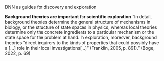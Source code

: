 DNN as guides for discovery and exploration




**Background theories are important for scientific exploration**
“In detail, background theories determine the general structure of mechanisms in biology, or the structure of state spaces in physics, whereas local theories determine only the concrete ingredients to a particular mechanism or the state space for the problem at hand. In exploration, moreover, background theories “direct inquirers to the kinds of properties that could possibly have a [...] role in their local investigations[...]” (Franklin, 2005, p. 891).” (Boge, 2022, p. 69)
